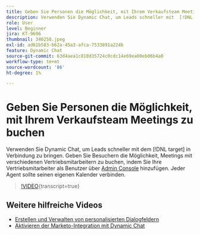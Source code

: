 ```yaml
---
title: Geben Sie Personen die Möglichkeit, mit Ihrem Verkaufsteam Meetings zu buchen
description: Verwenden Sie Dynamic Chat, um Leads schneller mit  [!DNL target]  zu verbinden.
role: User
level: Beginner
jira: KT-9696
thumbnail: 340258.jpeg
exl-id: ad61b583-b62a-45a3-afca-7533891a224b
feature: Dynamic Chat
source-git-commit: 63d4aea1c818d35724c0cdc14e69ea00eb06b4a0
workflow-type: tm+mt
source-wordcount: '86'
ht-degree: 1%

---
```


# Geben Sie Personen die Möglichkeit, mit Ihrem Verkaufsteam Meetings zu buchen

Verwenden Sie Dynamic Chat, um Leads schneller mit dem [!DNL target] in Verbindung zu bringen. Geben Sie Besuchern die Möglichkeit, Meetings mit verschiedenen Vertriebsmitarbeitern zu buchen, indem Sie Ihre Vertriebsmitarbeiter als Benutzer über [Admin Console](https://adminconsole.adobe.com/) hinzufügen. Jeder Agent sollte seinen eigenen Kalender verbinden.

>[!VIDEO](https://video.tv.adobe.com/v/340258/?quality=12&learn=on){transcript=true}

## Weitere hilfreiche Videos

* [Erstellen und Verwalten von personalisierten Dialogfeldern](dialogue-management.md)
* [Aktivieren der Marketo-Integration mit Dynamic Chat](marketo-integration.md)
